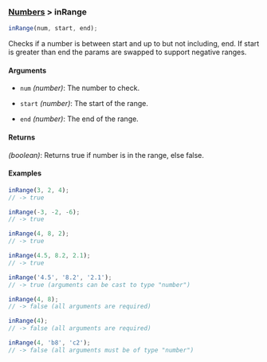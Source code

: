 ### [Numbers](../) > inRange

```js
inRange(num, start, end);
```

Checks if a number is between start and up to but not including, end.
If start is greater than end the params are swapped to support negative ranges.

#### Arguments

- `num` _(number)_: The number to check.

- `start` _(number)_: The start of the range.

- `end` _(number)_: The end of the range.

#### Returns

_(boolean)_: Returns true if number is in the range, else false.

#### Examples
```js
inRange(3, 2, 4);
// -> true

inRange(-3, -2, -6);
// -> true

inRange(4, 8, 2);
// -> true

inRange(4.5, 8.2, 2.1);
// -> true

inRange('4.5', '8.2', '2.1');
// -> true (arguments can be cast to type "number")

inRange(4, 8);
// -> false (all arguments are required)

inRange(4);
// -> false (all arguments are required)

inRange(4, 'b8', 'c2');
// -> false (all arguments must be of type "number")
```
